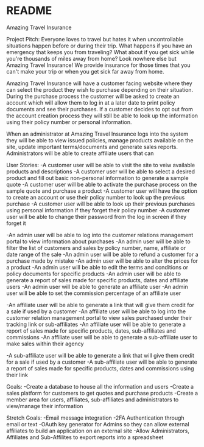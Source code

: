 # README
Amazing Travel Insurance

Project Pitch: Everyone loves to travel but hates it when uncontrollable situations happen before or during their trip. What happens if you have an emergency that keeps you from traveling? What about if you get sick while you're thousands of miles away from home? Look nowhere else but Amazing Travel Insurance! We provide insurance for those times that you can't make your trip or when you get sick far away from home.

Amazing Travel Insurance will have a customer facing website where they can select the product they wish to purchase depending on their situation. During the purchase process the customer will be asked to create an account which will allow them to log in at a later date to print policy documents and see their purchases. If a customer decides to opt out from the account creation process they will still be able to look up the information using their policy number or personal information.

When an administrator at Amazing Travel Insurance logs into the system they will be able to view issued policies, manage products available on the site, update important terms/documents and generate sales reports. Administrators will be able to create affiliate users that can 

User Stories:
-A customer user will be able to visit the site to veiw available products and descriptions
-A customer user will be able to select a desired product and fill out basic non-personal information to generate a sample quote
-A customer user will be able to activate the purchase process on the sample quote and purchase a product
-A customer user will have the option to create an account or use their policy number to look up the previous purchase
-A customer user will be able to look up their previous purchases using personal information if they forget their policy number
-A customer user will be able to change their password from the log in screen if they forget it

-An admin user will be able to log into the customer relations management portal to view information about purchases
-An admin user will be able to filter the list of customers and sales by policy number, name, affiliate or date range of the sale
-An admin user will be able to refund a customer for a purchase made by mistake
-An admin user will be able to alter the prices for a product
-An admin user will be able to edit the terms and conditions or policy documents for specific products
-An admin user will be able to generate a report of sales made for specific products, dates and affiliate users
-An admin user will be able to generate an affiliate user
-An admin user will be able to set the commission percentage of an affiliate user

-An affiliate user will be able to generate a link that will give them credit for a sale if used by a customer
-An affiliate user will be able to log into the customer relation management portal to view sales purchased under their tracking link or sub-affiliates
-An affiliate user will be able to generate a report of sales made for specific products, dates, sub-affiliates and commissions
-An affiliate user will be able to generate a sub-affiliate user to make sales within their agency

-A sub-affiliate user will be able to generate a link that will give them credit for a sale if used by a customer
-A sub-affiliate user will be able to generate a report of sales made for specific products, dates and commissions using their link

Goals:
-Create a database to house all the information and users
-Create a sales platform for customers to get quotes and purchase products
-Create a member area for users, affiliates, sub-affiliates and administrators to view/manage their information

Stretch Goals:
-Email message integration
-2FA Authentication through email or text
-OAuth key generator for Admins so they can allow external affiliates to build an application on an external site
-Allow Administrators, Affiliates and Sub-Affilites to export reports into a spreadsheet
